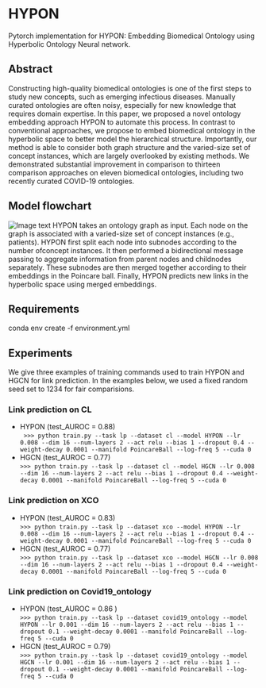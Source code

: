 # HYPON
Pytorch implementation for HYPON: Embedding Biomedical Ontology using Hyperbolic Ontology Neural network.

## Abstract
Constructing high-quality biomedical ontologies is one of the first  steps  to  study  new  concepts,  such  as  emerging  infectious diseases. Manually curated ontologies are often noisy, especially  for  new  knowledge  that  requires  domain  expertise. In this paper, we proposed a novel ontology embedding approach  HYPON  to  automate  this  process.  In  contrast  to conventional  approaches,  we  propose  to  embed  biomedical ontology in the hyperbolic space to better model the hierarchical structure. Importantly, our method is able to consider both  graph  structure  and  the  varied-size  set  of  concept  instances, which are largely overlooked by existing methods. We demonstrated substantial improvement in comparison to thirteen comparison approaches on eleven biomedical ontologies, including two recently curated COVID-19 ontologies.

## Model flowchart
![Image text](https://raw.github.com/yourName/repositpry/master/yourprojectName/img-folder/test.jpg)
HYPON takes an ontology graph as input. Each node on the graph is associated with a varied-size set of concept instances (e.g., patients). HYPON first split each node into subnodes according to the number ofconcept instances. It then performed a bidirectional message passing to aggregate information from parent nodes and childnodes separately. These subnodes are then merged together according to their embeddings in the Poincare ball. Finally, HYPON predicts new links in the hyperbolic space using merged embeddings.

## Requirements
conda env create -f environment.yml

## Experiments
We give three examples of training commands used to train HYPON and HGCN for link prediction. In the examples below, we used a fixed random seed set to 1234 for fair comparisions.  
### Link prediction on CL
* HYPON (test_AUROC = 0.88)  
``` >>> python train.py --task lp --dataset cl --model HYPON --lr 0.008 --dim 16 --num-layers 2 --act relu --bias 1 --dropout 0.4 --weight-decay 0.0001 --manifold PoincareBall --log-freq 5 --cuda 0```   
* HGCN (test_AUROC = 0.77)  
```>>> python train.py --task lp --dataset cl --model HGCN --lr 0.008 --dim 16 --num-layers 2 --act relu --bias 1 --dropout 0.4 --weight-decay 0.0001 --manifold PoincareBall --log-freq 5 --cuda 0```  
### Link prediction on XCO
* HYPON (test_AUROC = 0.83)  
```>>> python train.py --task lp --dataset xco --model HYPON --lr 0.008 --dim 16 --num-layers 2 --act relu --bias 1 --dropout 0.4 --weight-decay 0.0001 --manifold PoincareBall --log-freq 5 --cuda 0```  
* HGCN (test_AUROC = 0.77)  
```>>> python train.py --task lp --dataset xco --model HGCN --lr 0.008 --dim 16 --num-layers 2 --act relu --bias 1 --dropout 0.4 --weight-decay 0.0001 --manifold PoincareBall --log-freq 5 --cuda 0```  
### Link prediction on Covid19_ontology
* HYPON (test_AUROC = 0.86 )  
```>>> python train.py --task lp --dataset covid19_ontology --model HYPON --lr 0.001 --dim 16 --num-layers 2 --act relu --bias 1 --dropout 0.1 --weight-decay 0.0001 --manifold PoincareBall --log-freq 5 --cuda 0```   
* HGCN (test_AUROC = 0.79)  
```>>> python train.py --task lp --dataset covid19_ontology --model HGCN --lr 0.001 --dim 16 --num-layers 2 --act relu --bias 1 --dropout 0.1 --weight-decay 0.0001 --manifold PoincareBall --log-freq 5 --cuda 0```  

